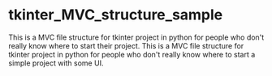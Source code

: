 # tkinter_MVC_structure_sample
This is a MVC file structure for tkinter project in python for people who don't really know where to start their project.
This is a MVC file structure for tkinter project in python for people who don't really know where to start a simple project with some UI.
